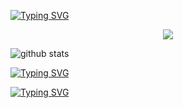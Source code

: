 

[![Typing SVG](https://readme-typing-svg.demolab.com?font=Jacquarda+Bastarda+9&pause=1000&color=3C6FFF&width=435&lines=++++++Hello%2C+I'm+Swenn%2C+a+42+student+%F0%9F%A6%88;This+is+my+repo+!+%F0%9F%A6%88)](https://git.io/typing-svg)

<p align="center">
  <a href="https://skillicons.dev">
    <img src="https://skillicons.dev/icons?i=c,vim,linux,obsidian" />
  </a>
</p>

  <img alt="github stats" src="https://pixel-profile-ui.vercel.app/api/github-stats?username=swenn-padawan&screen_effect=false&include_all_commits=true&pixelate_avatar=false&theme=summer&theme=summer&color=%23ffffffFF">
</picture>

[![Typing SVG](https://readme-typing-svg.herokuapp.com?font=Jacquarda+Bastarda+9&pause=1000&color=3C6FFF&width=435&lines=In+this+repo%2C+i'm+gonna+put+all+my+projects)](https://git.io/typing-svg)

[![Typing SVG](https://readme-typing-svg.herokuapp.com?font=Jacquarda+Bastarda+9&duration=1000&pause=1000&color=3C6FFF&width=435&lines=I'm+interested+in+cybersecurity;And+Low-level-Programming)](https://git.io/typing-svg)

